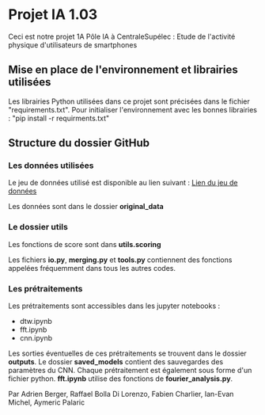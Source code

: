 # Projet IA 1.03

Ceci est notre projet 1A Pôle IA à CentraleSupélec : Etude de l'activité physique d'utilisateurs de smartphones

## Mise en place de l'environnement et librairies utilisées

Les librairies Python utilisées dans ce projet sont précisées dans le fichier "requirements.txt". 
Pour initialiser l'environnement avec les bonnes librairies : "pip install -r requirments.txt"

## Structure du dossier GitHub

### Les données utilisées

Le jeu de données utilisé est disponible au lien suivant :
[Lien du jeu de données](https://archive.ics.uci.edu/ml/datasets/human+activity+recognition+using+smartphones)

Les données sont dans le dossier **original_data**

### Le dossier utils

Les fonctions de score sont dans **utils.scoring**

Les fichiers **io.py**, **merging.py** et **tools.py** contiennent des fonctions appelées fréquemment dans tous les autres codes.

### Les prétraitements

Les prétraitements sont accessibles dans les jupyter notebooks :
* dtw.ipynb
* fft.ipynb
* cnn.ipynb

Les sorties éventuelles de ces prétraitements se trouvent dans le dossier **outputs**. Le dossier **saved_models** contient des sauvegardes des paramètres du CNN.
Chaque prétraitement est également sous forme d'un fichier python. **fft.ipynb** utilise des fonctions de **fourier_analysis.py**.

Par Adrien Berger, Raffael Bolla Di Lorenzo, Fabien Charlier, Ian-Evan Michel, Aymeric Palaric